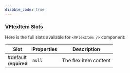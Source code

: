 ```yaml
---
disable_code: true
---
```


### VFlexItem Slots

Here is the full slots available for `<VFlexItem />` component:

| Slot                       | Properties                          | Description           |
| -------------------------- | ----------------------------------- | --------------------- |
| #default<br />**required** | <span class="is-null">`null`</span> | The flex item content |
